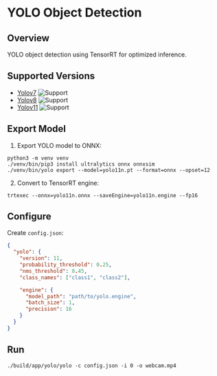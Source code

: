 # YOLO Object Detection

## Overview
YOLO object detection using TensorRT for optimized inference.

## Supported Versions
- [Yolov7](https://github.com/WongKinYiu/yolov7) ![Support](https://img.shields.io/badge/support-yes-brightgreen.svg)
- [Yolov8](https://github.com/ultralytics/ultralytics/blob/main/docs/en/models/yolov8.md) ![Support](https://img.shields.io/badge/support-yes-brightgreen.svg)
- [Yolov11](https://github.com/ultralytics/ultralytics/tree/main) ![Support](https://img.shields.io/badge/support-yes-brightgreen.svg)

## Export Model
1. Export YOLO model to ONNX:
```shell
python3 -m venv venv
./venv/bin/pip3 install ultralytics onnx onnxsim
./venv/bin/yolo export --model=yolo11n.pt --format=onnx --opset=12
```

2. Convert to TensorRT engine:
```shell
trtexec --onnx=yolo11n.onnx --saveEngine=yolo11n.engine --fp16
```

## Configure
Create `config.json`:
```json
{
  "yolo": {
    "version": 11,
    "probability_threshold": 0.25,
    "nms_threshold": 0.45,
    "class_names": ["class1", "class2"],

    "engine": {
      "model_path": "path/to/yolo.engine",
      "batch_size": 1,
      "precision": 16
    }
  }
}
```

## Run
```shell
./build/app/yolo/yolo -c config.json -i 0 -o webcam.mp4
```